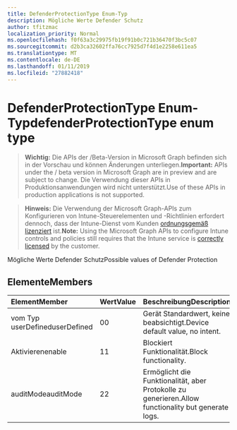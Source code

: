 ```yaml
---
title: DefenderProtectionType Enum-Typ
description: Mögliche Werte Defender Schutz
author: tfitzmac
localization_priority: Normal
ms.openlocfilehash: f0f63a3c29975fb19f91b0c721b36470f3bc5c07
ms.sourcegitcommit: d2b3ca32602ffa76cc7925d7f4d1e2258e611ea5
ms.translationtype: MT
ms.contentlocale: de-DE
ms.lasthandoff: 01/11/2019
ms.locfileid: "27882418"
---
```

# <a name="defenderprotectiontype-enum-type"></a><span data-ttu-id="d1925-103">DefenderProtectionType Enum-Typ</span><span class="sxs-lookup"><span data-stu-id="d1925-103">defenderProtectionType enum type</span></span>

> <span data-ttu-id="d1925-104">**Wichtig:** Die APIs der /Beta-Version in Microsoft Graph befinden sich in der Vorschau und können Änderungen unterliegen.</span><span class="sxs-lookup"><span data-stu-id="d1925-104">**Important:** APIs under the / beta version in Microsoft Graph are in preview and are subject to change.</span></span> <span data-ttu-id="d1925-105">Die Verwendung dieser APIs in Produktionsanwendungen wird nicht unterstützt.</span><span class="sxs-lookup"><span data-stu-id="d1925-105">Use of these APIs in production applications is not supported.</span></span>

> <span data-ttu-id="d1925-106">**Hinweis:** Die Verwendung der Microsoft Graph-APIs zum Konfigurieren von Intune-Steuerelementen und -Richtlinien erfordert dennoch, dass der Intune-Dienst vom Kunden [ordnungsgemäß lizenziert](https://go.microsoft.com/fwlink/?linkid=839381) ist.</span><span class="sxs-lookup"><span data-stu-id="d1925-106">**Note:** Using the Microsoft Graph APIs to configure Intune controls and policies still requires that the Intune service is [correctly licensed](https://go.microsoft.com/fwlink/?linkid=839381) by the customer.</span></span>

<span data-ttu-id="d1925-107">Mögliche Werte Defender Schutz</span><span class="sxs-lookup"><span data-stu-id="d1925-107">Possible values of Defender Protection</span></span>
## <a name="members"></a><span data-ttu-id="d1925-108">Elemente</span><span class="sxs-lookup"><span data-stu-id="d1925-108">Members</span></span>
|<span data-ttu-id="d1925-109">Element</span><span class="sxs-lookup"><span data-stu-id="d1925-109">Member</span></span>|<span data-ttu-id="d1925-110">Wert</span><span class="sxs-lookup"><span data-stu-id="d1925-110">Value</span></span>|<span data-ttu-id="d1925-111">Beschreibung</span><span class="sxs-lookup"><span data-stu-id="d1925-111">Description</span></span>|
|:---|:---|:---|
|<span data-ttu-id="d1925-112">vom Typ userDefined</span><span class="sxs-lookup"><span data-stu-id="d1925-112">userDefined</span></span>|<span data-ttu-id="d1925-113">0</span><span class="sxs-lookup"><span data-stu-id="d1925-113">0</span></span>|<span data-ttu-id="d1925-114">Gerät Standardwert, keine beabsichtigt.</span><span class="sxs-lookup"><span data-stu-id="d1925-114">Device default value, no intent.</span></span>|
|<span data-ttu-id="d1925-115">Aktivieren</span><span class="sxs-lookup"><span data-stu-id="d1925-115">enable</span></span>|<span data-ttu-id="d1925-116">1</span><span class="sxs-lookup"><span data-stu-id="d1925-116">1</span></span>|<span data-ttu-id="d1925-117">Blockiert Funktionalität.</span><span class="sxs-lookup"><span data-stu-id="d1925-117">Block functionality.</span></span>|
|<span data-ttu-id="d1925-118">auditMode</span><span class="sxs-lookup"><span data-stu-id="d1925-118">auditMode</span></span>|<span data-ttu-id="d1925-119">2</span><span class="sxs-lookup"><span data-stu-id="d1925-119">2</span></span>|<span data-ttu-id="d1925-120">Ermöglicht die Funktionalität, aber Protokolle zu generieren.</span><span class="sxs-lookup"><span data-stu-id="d1925-120">Allow functionality but generate logs.</span></span>|





